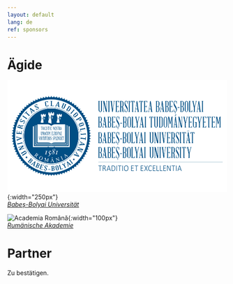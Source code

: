 ```yaml
---
layout: default
lang: de
ref: sponsors
---
```


# Ägide

![Universitatea Babeș-Bolyai](/assets/images/Logo-UBB.svg){:width="250px"}<br>
*[Babeș-Bolyai Universität](https://www.ubbcluj.ro)*

![Academia Română](https://acad.ro/institutia/img/media/sigla/Academia_Romana_sigla_web.png){:width="100px"}<br>
*[Rumänische Akademie](https://acad.ro)*


# Partner

Zu bestätigen.
